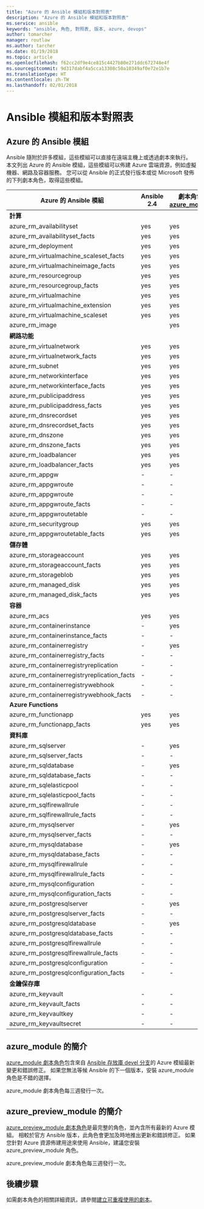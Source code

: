 ```yaml
---
title: "Azure 的 Ansible 模組和版本對照表"
description: "Azure 的 Ansible 模組和版本對照表"
ms.service: ansible
keywords: "ansible, 角色, 對照表, 版本, azure, devops"
author: tomarcher
manager: routlaw
ms.author: tarcher
ms.date: 01/19/2018
ms.topic: article
ms.openlocfilehash: f62cc2df9e4ce815c4427b80e271ddc672748e4f
ms.sourcegitcommit: 9d317dabf4a5cca13308c50a10349af0e72e1b7e
ms.translationtype: HT
ms.contentlocale: zh-TW
ms.lasthandoff: 02/01/2018
---
```

# <a name="ansible-module-and-version-matrix"></a>Ansible 模組和版本對照表

## <a name="ansible-modules-for-azure"></a>Azure 的 Ansible 模組
Ansible 隨附於許多模組，這些模組可以直接在遠端主機上或透過劇本來執行。
本文列出 Azure 的 Ansible 模組，這些模組可以佈建 Azure 雲端資源，例如虛擬機器、網路及容器服務。 您可以從 Ansible 的正式發行版本或從 Microsoft 發佈的下列劇本角色，取得這些模組。

| Azure 的 Ansible 模組                   |  Ansible 2.4 |  劇本角色 [azure_module](#introduction-to-azuremodule) |  劇本角色 [azure_preview_module](#introduction-to-azurepreviewmodule) | 
|---------------------------------------------|--------------|-----------------------------|-------------------------------------| 
| **計算**                    |           |                          |                                  | 
| azure_rm_availabilityset                    | yes          | yes                         | yes                                 | 
| azure_rm_availabilityset_facts              | yes          | yes                         | yes                                 | 
| azure_rm_deployment                         | yes          | yes                         | yes                                 | 
| azure_rm_virtualmachine_scaleset_facts      | yes          | yes                         | yes                                 | 
| azure_rm_virtualmachineimage_facts          | yes          | yes                         | yes                                 | 
| azure_rm_resourcegroup                      | yes          | yes                         | yes                                 | 
| azure_rm_resourcegroup_facts                | yes          | yes                         | yes                                 | 
| azure_rm_virtualmachine                     | yes          | yes                         | yes                                 | 
| azure_rm_virtualmachine_extension           | yes          | yes                         | yes                                 | 
| azure_rm_virtualmachine_scaleset            | yes          | yes                         | yes                                 | 
| azure_rm_image                              |              | yes                         | yes                                 | 
| **網路功能**                    |           |                          |                                  | 
| azure_rm_virtualnetwork                     | yes          | yes                         | yes                                 | 
| azure_rm_virtualnetwork_facts               | yes          | yes                         | yes                                 | 
| azure_rm_subnet                             | yes          | yes                         | yes                                 | 
| azure_rm_networkinterface                   | yes          | yes                         | yes                                 | 
| azure_rm_networkinterface_facts             | yes          | yes                         | yes                                 | 
| azure_rm_publicipaddress                    | yes          | yes                         | yes                                 | 
| azure_rm_publicipaddress_facts              | yes          | yes                         | yes                                 | 
| azure_rm_dnsrecordset                       | yes          | yes                         | yes                                 | 
| azure_rm_dnsrecordset_facts                 | yes          | yes                         | yes                                 | 
| azure_rm_dnszone                            | yes          | yes                         | yes                                 | 
| azure_rm_dnszone_facts                      | yes          | yes                         | yes                                 | 
| azure_rm_loadbalancer                       | yes          | yes                         | yes                                 | 
| azure_rm_loadbalancer_facts                 | yes          | yes                         | yes                                 | 
| azure_rm_appgw                              | -            | -                           | yes                                 | 
| azure_rm_appgwroute                         | -            | -                           | yes                                 | 
| azure_rm_appgwroute                         | -            | -                           | yes                                 |
| azure_rm_appgwroute_facts                   | -            | -                           | yes                                 |
| azure_rm_appgwroutetable                    | -            | -                           | yes                                 |
| azure_rm_securitygroup                      | yes          | yes                         | yes                                 | 
| azure_rm_appgwroutetable_facts              | yes          | yes                         | yes                                 | 
| **儲存體**                    |           |                          |                                  | 
| azure_rm_storageaccount                     | yes          | yes                         | yes                                 | 
| azure_rm_storageaccount_facts               | yes          | yes                         | yes                                 | 
| azure_rm_storageblob                        | yes          | yes                         | yes                                 | 
| azure_rm_managed_disk                       | yes          | yes                         | yes                                 | 
| azure_rm_managed_disk_facts                 | yes          | yes                         | yes                                 | 
| **容器**                    |           |                          |                                  | 
| azure_rm_acs                                | yes          | yes                         | yes                                 | 
| azure_rm_containerinstance                  | -            | yes                         | yes                                 | 
| azure_rm_containerinstance_facts            | -            | -                           | yes                                 | 
| azure_rm_containerregistry                  | -            | yes                         | yes                                 | 
| azure_rm_containerregistry_facts            | -            | -                           | yes                                 | 
| azure_rm_containerregistryreplication       | -            | -                           | yes                                 | 
| azure_rm_containerregistryreplication_facts | -            | -                           | yes                                 | 
| azure_rm_containerregistrywebhook           | -            | -                           | yes                                 | 
| azure_rm_containerregistrywebhook_facts     | -            | -                           | yes                                 | 
| **Azure Functions**                    |           |                          |                                  | 
| azure_rm_functionapp                        | yes          | yes                         | yes                                 | 
| azure_rm_functionapp_facts                  | yes          | yes                         | yes                                 | 
| **資料庫**                    |           |                          |                                  | 
| azure_rm_sqlserver                          | -            | yes                         | yes                                 | 
| azure_rm_sqlserver_facts                    | -            | -                           | yes                                 | 
| azure_rm_sqldatabase                        | -            | yes                         | yes                                 | 
| azure_rm_sqldatabase_facts                  | -            | -                           | yes                                 | 
| azure_rm_sqlelasticpool                     | -            | -                           | yes                                 | 
| azure_rm_sqlelasticpool_facts               | -            | -                           | yes                                 | 
| azure_rm_sqlfirewallrule                    | -            | -                           | yes                                 | 
| azure_rm_sqlfirewallrule_facts              | -            | -                           | yes                                 | 
| azure_rm_mysqlserver                        | -            | yes                         | yes                                 | 
| azure_rm_mysqlserver_facts                  | -            | -                           | yes                                 | 
| azure_rm_mysqldatabase                      | -            | yes                         | yes                                 | 
| azure_rm_mysqldatabase_facts                | -            | -                           | yes                                 | 
| azure_rm_mysqlfirewallrule                  | -            | -                           | yes                                 | 
| azure_rm_mysqlfirewallrule_facts            | -            | -                           | yes                                 | 
| azure_rm_mysqlconfiguration                 | -            | -                           | yes                                 | 
| azure_rm_mysqlconfiguration_facts           | -            | -                           | yes                                 | 
| azure_rm_postgresqlserver                   | -            | yes                         | yes                                 | 
| azure_rm_postgresqlserver_facts             | -            | -                           | yes                                 | 
| azure_rm_postgresqldatabase                 | -            | yes                         | yes                                 | 
| azure_rm_postgresqldatabase_facts           | -            | -                           | yes                                 | 
| azure_rm_postgresqlfirewallrule             | -            | -                           | yes                                 | 
| azure_rm_postgresqlfirewallrule_facts       | -            | -                           | yes                                 | 
| azure_rm_postgresqlconfiguration            | -            | -                           | yes                                 | 
| azure_rm_postgresqlconfiguration_facts      | -            | -                           | yes                                 | 
| **金鑰保存庫**                    |           |                          |                                  | 
| azure_rm_keyvault                           | -            | -                           | yes                                 |
| azure_rm_keyvault_facts                     | -            | -                           | yes                                 |
| azure_rm_keyvaultkey                        | -            | -                           | yes                                 |
| azure_rm_keyvaultsecret                     | -            | -                           | yes                                 |

## <a name="introduction-to-azuremodule"></a>azure_module 的簡介
[azure_module 劇本角色](https://galaxy.ansible.com/Azure/azure_modules/)包含來自 [Ansible 存放庫 devel 分支](https://github.com/ansible/ansible/tree/devel)的 Azure 模組最新變更和錯誤修正。 如果您無法等候 Ansible 的下一個版本，安裝 azure_module 角色是不錯的選擇。

azure_module 劇本角色每三週發行一次。

## <a name="introduction-to-azurepreviewmodule"></a>azure_preview_module 的簡介
[azure_preview_module 劇本角色](https://galaxy.ansible.com/Azure/azure_preview_modules/)是最完整的角色，並內含所有最新的 Azure 模組。 相較於官方 Ansible 版本，此角色會更加及時地推出更新和錯誤修正。 如果您針對 Azure 資源佈建用途來使用 Ansible，建議您安裝 azure_preview_module 角色。

azure_preview_module 劇本角色每三週發行一次。

## <a name="next-steps"></a>後續步驟
如需劇本角色的相關詳細資訊，請參閱[建立可重複使用的劇本](http://docs.ansible.com/ansible/latest/playbooks_reuse.html)。 

